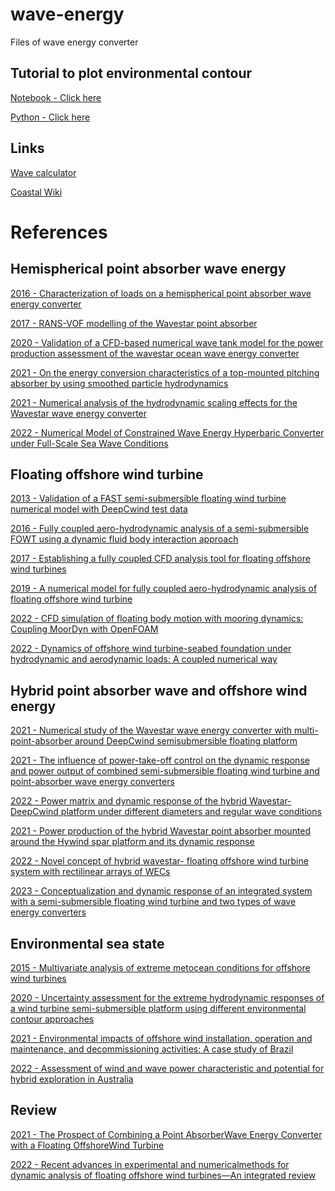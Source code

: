 # wave-energy
Files of wave energy converter

## Tutorial to plot environmental contour

[Notebook - Click here](notebooks/environmental_contour_pnboia.ipynb)

[Python - Click here](python/environmental_contour_pnboia.py)



## Links

[Wave calculator](https://swellbeat.com/wave-calculator)

[Coastal Wiki](http://www.coastalwiki.org/wiki/Main_Page)

# References

## Hemispherical point absorber wave energy

[2016 - Characterization of loads on a hemispherical point absorber wave energy converter](https://doi.org/10.1016/j.ijome.2016.01.003)

[2017 - RANS-VOF modelling of the Wavestar point absorber](https://doi.org/10.1016/j.renene.2017.02.079)

[2020 - Validation of a CFD-based numerical wave tank model for the power production assessment of the wavestar ocean wave energy converter](https://doi.org/10.1016/j.renene.2019.08.059)

[2021 - On the energy conversion characteristics of a top-mounted pitching absorber by using smoothed particle hydrodynamics](https://doi.org/10.1016/j.enconman.2021.114893)

[2021 - Numerical analysis of the hydrodynamic scaling effects for the Wavestar wave energy converter](https://doi.org/10.1016/j.jfluidstructs.2021.103328)

[2022 - Numerical Model of Constrained Wave Energy Hyperbaric Converter under Full-Scale Sea Wave Conditions](https://doi.org/10.3390/jmse10101489)

## Floating offshore wind turbine

[2013 - Validation of a FAST semi-submersible floating wind turbine numerical model with DeepCwind test data](https://doi.org/10.1063/1.4796197)

[2016 - Fully coupled aero-hydrodynamic analysis of a semi-submersible FOWT using a dynamic fluid body interaction approach
](https://doi.org/10.1016/j.renene.2016.02.021)

[2017 - Establishing a fully coupled CFD analysis tool for floating offshore wind turbines](https://doi.org/10.1016/j.renene.2017.04.052)

[2019 - A numerical model for fully coupled aero-hydrodynamic analysis of floating offshore wind turbine](https://doi.org/10.1016/j.oceaneng.2018.12.021)

[2022 - CFD simulation of floating body motion with mooring dynamics: Coupling MoorDyn with OpenFOAM](https://doi.org/10.1016/j.apor.2022.103210)

[2022 - Dynamics of offshore wind turbine-seabed foundation under hydrodynamic and aerodynamic loads: A coupled numerical way](https://doi.org/10.1016/j.renene.2022.11.029)

## Hybrid point absorber wave and offshore wind energy

[2021 - Numerical study of the Wavestar wave energy converter with multi-point-absorber around DeepCwind semisubmersible floating platform](https://doi.org/10.1016/j.oceaneng.2021.109177)

[2021 - The influence of power-take-off control on the dynamic response and power output of combined semi-submersible floating wind turbine and point-absorber wave energy converters](https://doi.org/10.1016/j.oceaneng.2021.108835)

[2022 - Power matrix and dynamic response of the hybrid Wavestar-DeepCwind platform under different diameters and regular wave conditions](https://doi.org/10.1016/j.oceaneng.2022.110734)

[2021 - Power production of the hybrid Wavestar point absorber mounted around the Hywind spar platform and its dynamic response](https://doi.org/10.1063/5.0046590)

[2022 - Novel concept of hybrid wavestar- floating offshore wind turbine system with rectilinear arrays of WECs](https://doi.org/10.1016/j.oceaneng.2022.112253)

[2023 - Conceptualization and dynamic response of an integrated system with a semi-submersible floating wind turbine and two types of wave energy converters](https://doi.org/10.1016/j.oceaneng.2022.113517)

## Environmental sea state

[2015 - Multivariate analysis of extreme metocean conditions for offshore wind turbines](https://doi.org/10.1016/j.strusafe.2015.03.002)

[2020 - Uncertainty assessment for the extreme hydrodynamic responses of a wind turbine semi-submersible platform using different environmental contour approaches](https://doi.org/10.1016/j.oceaneng.2019.106719)

[2021 - Environmental impacts of offshore wind installation, operation and maintenance, and decommissioning activities: A case study of Brazil](https://doi.org/10.1016/j.rser.2021.110994)

[2022 - Assessment of wind and wave power characteristic and potential for hybrid exploration in Australia](https://doi.org/10.1016/j.rser.2022.112747)

## Review

[2021 - The Prospect of Combining a Point AbsorberWave Energy Converter with a Floating OffshoreWind Turbine](https://doi.org/10.3390/en14217385)

[2022 - Recent advances in experimental and numericalmethods for dynamic analysis of floating offshore wind turbines—An integrated review](https://doi.org/10.1016/j.rser.2022.112525)
